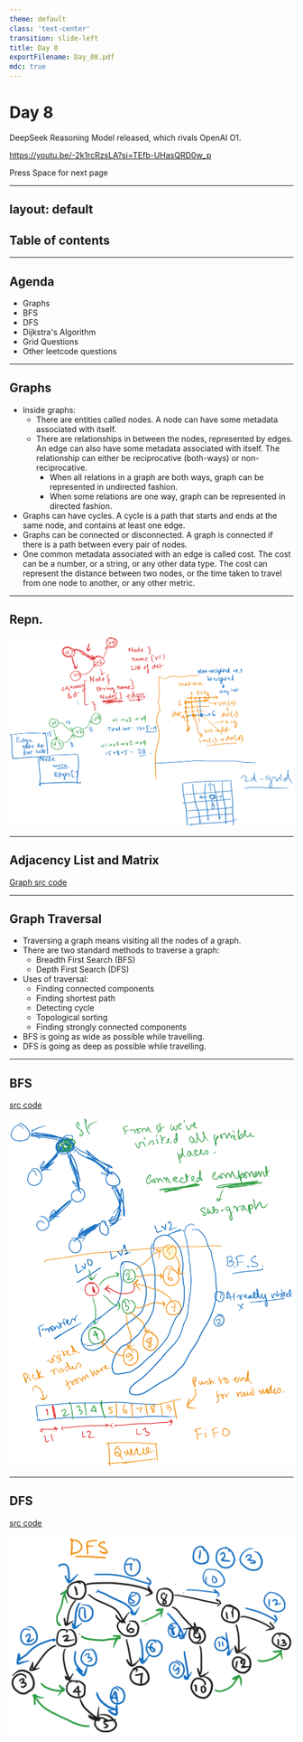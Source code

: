 ```yaml
---
theme: default
class: 'text-center'
transition: slide-left
title: Day 8
exportFilename: Day_08.pdf
mdc: true
---
```


# Day 8

DeepSeek Reasoning Model released, which rivals OpenAI O1.

https://youtu.be/-2k1rcRzsLA?si=TEfb-UHasQRD0w_p

<div class="pt-12">
  <span @click="$slidev.nav.next" class="px-2 py-1 rounded cursor-pointer" flex="~ justify-center items-center gap-2" hover="bg-white bg-opacity-10">
    Press Space for next page <div class="i-carbon:arrow-right inline-block"/>
  </span>
</div>

---
layout: default
---

## Table of contents

<Toc columns=3></Toc>

---

## Agenda

- Graphs
- BFS
- DFS
- Dijkstra's Algorithm
- Grid Questions
- Other leetcode questions

---

## Graphs

- Inside graphs:
  + There are entities called nodes. A node can have some metadata associated with itself.
  + There are relationships in between the nodes, represented by edges. An edge can also have some metadata associated with itself. The relationship can either be reciprocative (both-ways) or non-reciprocative.
    * When all relations in a graph are both ways, graph can be represented in undirected fashion.
    * When some relations are one way, graph can be represented in directed fashion.
- Graphs can have cycles. A cycle is a path that starts and ends at the same node, and contains at least one edge.
- Graphs can be connected or disconnected. A graph is connected if there is a path between every pair of nodes.
- One common metadata associated with an edge is called cost. The cost can be a number, or a string, or any other data type. The cost can represent the distance between two nodes, or the time taken to travel from one node to another, or any other metric.

---

## Repn.

![graphs](../images/graphs.svg)

---

## Adjacency List and Matrix

[Graph src code](../../cses/src/collections/Graph.java)

---

## Graph Traversal

- Traversing a graph means visiting all the nodes of a graph.
- There are two standard methods to traverse a graph:
  + Breadth First Search (BFS)
  + Depth First Search (DFS)
- Uses of traversal:
  + Finding connected components
  + Finding shortest path
  + Detecting cycle
  + Topological sorting
  + Finding strongly connected components
- BFS is going as wide as possible while travelling.
- DFS is going as deep as possible while travelling.

---

## BFS

[src code](../../cses/src/collections/GraphTraversal.java)

![explanation](../images/graphs_bfs.svg)

---

## DFS

[src code](../../cses/src/collections/GraphTraversal.java)

![explanation](../images/graphs_dfs.svg)
